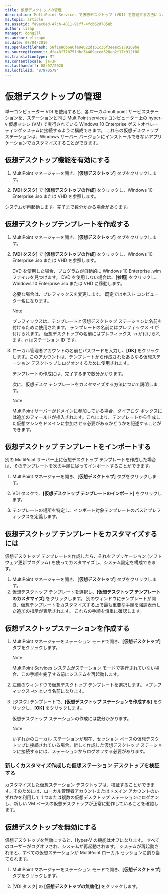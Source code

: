 ```yaml
---
title: 仮想デスクトップの管理
description: MultiPoint Services で仮想デスクトップ (VDI) を管理する方法について説明します。
ms.topic: article
ms.assetid: fa9ac0ed-47cb-4811-91ff-4fcb62d7858b
author: lizap
manager: dongill
ms.author: elizapo
ms.date: 08/04/2016
ms.openlocfilehash: 58f1e86b6e6fe9e622d161c36f3eeec5179269be
ms.sourcegitcommit: dfa48f77b751dbc34409aced628eb2f17c912f08
ms.translationtype: MT
ms.contentlocale: ja-JP
ms.lasthandoff: 08/07/2020
ms.locfileid: "87970579"
---
```

# <a name="manage-virtual-desktops"></a>仮想デスクトップの管理
単一コンピューター VDI を使用すると、各*ローカル*multipoint サービスステーションを、ステーションと同じ MultiPoint services コンピューター上の hyper-v 仮想マシン (VM) で実行されている Windows 10 Enterprise ゲストオペレーティングシステムに接続するように構成できます。 これらの仮想デスクトップ ステーションは、Windows サーバー バージョンにインストールできないアプリケーションでカスタマイズすることができます。

## <a name="enable-the-virtual-desktop-feature"></a>仮想デスクトップ機能を有効にする

1.  MultiPoint マネージャーを開き、**[仮想デスクトップ]** タブをクリックします。

2.  **[VDI タスク]** で **[仮想デスクトップの作成]** をクリックし、Windows 10 Enterprise .iso または VHD を参照します。

システムが再起動します。完了まで数分かかる場合があります。

## <a name="create-a-virtual-desktop-template"></a>仮想デスクトップテンプレートを作成する

1.  MultiPoint マネージャーを開き、**[仮想デスクトップ]** タブをクリックします。

2.  **[VDI タスク]** で **[仮想デスクトップの作成]** をクリックし、Windows 10 Enterprise .iso または VHD を参照します。

    DVD を使用した場合、プログラムが自動的に Windows 10 Enterprise .wim ファイルを見つけます。 DVD を使用しない場合は、**[参照]** をクリックし、Windows 10 Enterprise .iso または VHD に移動します。

    必要な場合は、プレフィックスを変更します。 既定ではホスト コンピューター名になります。

    > [!NOTE]
    > プレフィックスは、テンプレートと仮想デスクトップ ステーションに名前を付けるために使用されます。 テンプレートの名前にはプレフィックス \-t が付けられます。 仮想デスクトップの名前にはプレフィックス \-*n* が付けられます。*n* はステーション ID です。

4.  ローカル管理者アカウントの名前とパスワードを入力し、**[OK]** をクリックします。このアカウントは、テンプレートから作成されたあらゆる仮想ステーション デスクトップにログオンするために使用されます。

    テンプレートの作成には、完了するまで数分かかります。

    次に、仮想デスク テンプレートをカスタマイズする方法について説明します。

    > [!NOTE]
    > MultiPoint サーバーがドメインに参加している場合、ダイアログ ボックスには追加のフィールドが挿入されます。これにより、テンプレートから作成した仮想マシンをドメインに参加させる必要があるかどうかを記述することができます。

## <a name="import-a-virtual-desktop-template"></a>仮想デスクトップ テンプレートをインポートする
別の MultiPoint サーバー上に仮想デスクトップ テンプレートを作成した場合は、そのテンプレートを次の手順に従ってインポートすることができます。

1.    MultiPoint マネージャーを開き、**[仮想デスクトップ]** タブをクリックします。

2.    VDI タスクで、**[仮想デスクトップ テンプレートのインポート]** をクリックします。

3.    テンプレートの場所を特定し、インポート対象テンプレートのパスとプレフィックスを定義します。

## <a name="customize-the-virtual-desktop-template"></a>仮想デスクトップ テンプレートをカスタマイズするには
仮想デスクトップ テンプレートを作成したら、それをアプリケーション (ソフトウェア更新プログラム) を使ってカスタマイズし、システム設定を構成できます。

1. MultiPoint マネージャーを開き、**[仮想デスクトップ]** タブをクリックします。
2. 仮想デスクトップ テンプレートを選択し、**[仮想デスクトップ テンプレートのカスタマイズ]** をクリックします。
別のウィンドウにテンプレートが開き、仮想テンプレートをカスタマイズする上で最も重要な手順を強調表示した追加の指示が表示されます。 これらの手順を慎重に確認します。

## <a name="create-virtual-desktop-stations"></a>仮想デスクトップステーションを作成する

1.  MultiPoint マネージャーをステーション モードで開き、**[仮想デスクトップ]** タブをクリックします。

    > [!NOTE]
    > MultiPoint Services システムがステーション モードで実行されていない場合、この手順を完了する前にシステムを再起動します。

2.  左側のウィンドウで仮想デスクトップ テンプレートを選択します。 <プレフィックス –t> という名前になります。

3.  [タスク] テンプレートで、**[仮想デスクトップ ステーションを作成する]** をクリックし、**[OK]** をクリックします。

    仮想デスクトップ ステーションの作成には数分かかります。

    > [!NOTE]
    > いずれかのローカル ステーションが現在、セッション ベースの仮想デスクトップに接続されている場合、新しく作成した仮想デスクトップ ステーションに接続するには、ステーションからログオフする必要があります。

### <a name="validate-the-newly-created-customized-virtual-station-desktops"></a>新しくカスタマイズ作成した仮想ステーション デスクトップを検証する

カスタマイズした仮想ステーション デスクトップは、検証することができます。そのためには、ローカル管理者アカウントまたはドメイン アカウントのいずれかを利用して 1 つまたは複数の仮想デスクトップ ステーションにログオンし、新しい VM ベースの仮想デスクトップが正常に動作していることを確認します。

## <a name="disable-virtual-desktops"></a>仮想デスクトップを無効にする

仮想デスクトップを無効にすると、Hyper-V の機能はオフになります。 すべてのユーザーがログオフされ、システムが再起動されます。 システムが再起動されると、すべての仮想ステーションが MultiPoint ローカル セッションに割り当てられます。

1. MultiPoint マネージャーをステーション モードで開き、**[仮想デスクトップ]** タブをクリックします。

2. [VDI タスク] の **[仮想デスクトップの無効化]** をクリックします。